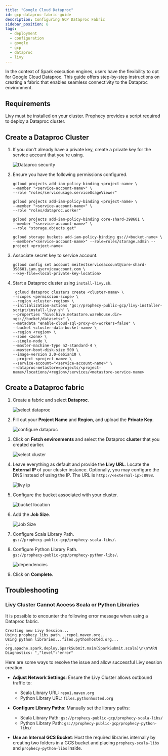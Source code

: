 ```yaml
---
title: "Google Cloud Dataproc"
id: gcp-dataproc-fabric-guide
description: Configuring GCP Dataproc Fabric
sidebar_position: 8
tags:
  - deployment
  - configuration
  - google
  - gcp
  - dataproc
  - livy
---
```


In the context of Spark execution engines, users have the flexibility to opt for Google Cloud Dataproc. This guide offers step-by-step instructions on creating a fabric that enables seamless connectivity to the Dataproc environment.

## Requirements

Livy must be installed on your cluster. Prophecy provides a script required to deploy a Dataproc cluster.

## Create a Dataproc Cluster

1. If you don't already have a private key, create a private key for the service account that you're using.

   ![Dataproc security](img/createkey.png)

2. Ensure you have the following permissions configured.

   ```
   gcloud projects add-iam-policy-binding <project-name> \
   --member "<service-account-name>" \
   --role "roles/serviceusage.serviceUsageViewer"

   gcloud projects add-iam-policy-binding <project-name> \
   --member "<service-account-name>" \
   --role "roles/dataproc.worker"

   gcloud projects add-iam-policy-binding core-shard-398601 \
   --member "<service-account-name>" \
   --role "storage.objects.get"

   gcloud storage buckets add-iam-policy-binding gs://<bucket-name> \
   --member="<service-account-name>" --role=roles/storage.admin --project <project-name>
   ```

3. Associate secret key to service account.

   ```
   gcloud config set account meitestserviceaccount@core-shard-398601.iam.gserviceaccount.com \
   --key-file=<local-private-key-location>
   ```

4. Start a Dataproc cluster using `install-livy.sh`.

   ```
    gcloud dataproc clusters create <cluster-name> \
   --scopes <permission-scope> \
   --region <cluster-region> \
   --initialization-actions 'gs://prophecy-public-gcp/livy-installer-script/install-livy.sh' \
   --properties "hive:hive.metastore.warehouse.dir=<gs://bucket/datasets>" \
   --metadata "enable-cloud-sql-proxy-on-workers=false" \
   --bucket <cluster-data-bucket-name> \
   --region <region> \
   --zone <zone> \
   --single-node \
   --master-machine-type n2-standard-4 \
   --master-boot-disk-size 500 \
   --image-version 2.0-debian10 \
   --project <project-name> \
   --service-account="<service-account-name>" \
   --dataproc-metastore=projects/<project-name>/locations/<region>/services/<metastore-service-name>
   ```

## Create a Dataproc fabric

1. Create a fabric and select **Dataproc**.

   ![select dataproc](img/selectdataproc.png)

2. Fill out your **Project Name** and **Region**, and upload the **Private Key**.

   ![configure dataproc](img/configuredataproc.png)

3. Click on **Fetch environments** and select the Dataproc **cluster** that you created earlier.

   ![select cluster](img/selectenv.png)

4. Leave everything as default and provide the **Livy URL**. Locate the **External IP** of your cluster instance. Optionally, you may configure the DNS instead of using the IP. The URL is `http://<external-ip>:8998`.

   ![livy ip](img/externalip.png)

5. Configure the bucket associated with your cluster.

   ![bucket location](img/bucketloc.png)

6. Add the **Job Size**.

   ![Job Size](img/procjobsize.png)

7. Configure Scala Library Path.  
   `gs://prophecy-public-gcp/prophecy-scala-libs/`.

8. Configure Python Library Path.  
   `gs://prophecy-public-gcp/prophecy-python-libs/`.

   ![dependencies](img/proclib.png)

9. Click on **Complete**.

## Troubleshooting

### Livy Cluster Cannot Access Scala or Python Libraries

It is possible to encounter the following error message when using a Dataproc fabric.

```
Creating new Livy Session...
Using prophecy libs path...repo1.maven.org...
Using python libraries...files.pythonhosted.org...
...
org.apache.spark.deploy.SparkSubmit.main(SparkSubmit.scala)\n\nYARN Diagnostics: ","level":"error"
```

Here are some ways to resolve the issue and allow successful Livy session creation.

- **Adjust Network Settings**: Ensure the Livy Cluster allows outbound traffic to:

  - Scala Library URL: `repo1.maven.org`
  - Python Library URL: `files.pythonhosted.org`

- **Configure Library Paths**: Manually set the library paths:

  - Scala Library Path: `gs://prophecy-public-gcp/prophecy-scala-libs/`
  - Python Library Path: `gs://prophecy-public-gcp/prophecy-python-libs/`

- **Use an Internal GCS Bucket**: Host the required libraries internally by creating two folders in a GCS bucket and placing `prophecy-scala-libs` and `prophecy-python-libs` inside.
